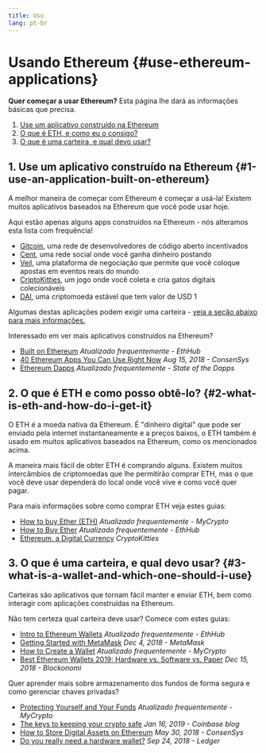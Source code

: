 ```yaml
---
title: Uso
lang: pt-br
---
```


# Usando Ethereum {#use-ethereum-applications}

<div class="featured">

**Quer começar a usar Ethereum?** Esta página lhe dará as informações básicas que precisa.

1. [Use um aplicativo construído na Ethereum](#1-use-an-application-built-on-ethereum)
2. [O que é ETH, e como eu o consigo?](#2-what-is-eth-and-how-do-i-get-it)
3. [O que é uma carteira, e qual devo usar?](#3-what-is-a-wallet-and-which-one-should-i-use)

</div>

## 1. Use um aplicativo construído na Ethereum {#1-use-an-application-built-on-ethereum}

A melhor maneira de começar com Ethereum é começar a usá-la! Existem muitos aplicativos baseados na Ethereum que você pode usar hoje.

Aqui estão apenas alguns apps construídos na Ethereum - nós alteramos esta lista com frequência!

- [Gitcoin](https://gitcoin.co), uma rede de desenvolvedores de código aberto incentivados
- [Cent](https://beta.cent.co), uma rede social onde você ganha dinheiro postando
- [Veil](https://app.veil.co), uma plataforma de negociação que permite que você coloque apostas em eventos reais do mundo
- [CriptoKitties](https://www.cryptokitties.co), um jogo onde você coleta e cria gatos digitais colecionáveis
- [DAI](https://makerdao.com/en/), uma criptomoeda estável que tem valor de USD 1

Algumas destas aplicações podem exigir uma carteira - [veja a seção abaixo para mais informações.](./#3-what-is-a-wallet-and-which-one-should-i-use)

Interessado em ver mais aplicativos construídos na Ethereum?

- [Built on Ethereum](https://docs.ethhub.io/built-on-ethereum/built-on-ethereum/) _Atualizado frequentemente - EthHub_
- [40 Ethereum Apps You Can Use Right Now](https://media.consensys.net/40-ethereum-apps-you-can-use-right-now-d643333769f7) _Aug 15, 2018 - ConsenSys_
- [Ethereum Dapps](https://www.stateofthedapps.com/rankings/platform/ethereum) _Atualizado frequentemente - State of the Dapps_

## 2. O que é ETH e como posso obtê-lo? {#2-what-is-eth-and-how-do-i-get-it}

O ETH é a moeda nativa da Ethereum. É "dinheiro digital" que pode ser enviado pela internet instantaneamente e a preços baixos, o ETH também é usado em muitos aplicativos baseados na Ethereum, como os mencionados acima.

A maneira mais fácil de obter ETH é comprando alguns. Existem muitos intercâmbios de criptomoedas que lhe permitirão comprar ETH, mas o que você deve usar dependerá do local onde você vive e como você quer pagar.

Para mais informações sobre como comprar ETH veja estes guias:

- [How to buy Ether (ETH)](https://support.mycrypto.com/how-to/getting-started/how-to-buy-ether-with-usd) _Atualizado frequentemente - MyCrypto_
- [How to Buy Ether](https://docs.ethhub.io/using-ethereum/how-to-buy-ether/) _Atualizado frequentemente - EthHub_
- [Ethereum, a Digital Currency](https://www.cryptokitties.co/faq#ethereum-a-digital-currency) _CryptoKitties_

## 3. O que é uma carteira, e qual devo usar? {#3-what-is-a-wallet-and-which-one-should-i-use}

Carteiras são aplicativos que tornam fácil manter e enviar ETH, bem como interagir com aplicações construídas na Ethereum.

Não tem certeza qual carteira deve usar? Comece com estes guias:

- [Intro to Ethereum Wallets](https://docs.ethhub.io/using-ethereum/wallets/intro-to-ethereum-wallets/) _Atualizado frequentemente - EthHub_
- [Getting Started with MetaMask](https://metamask.zendesk.com/hc/en-us/articles/360015489531-Getting-Started-With-MetaMask-Part-1-) _Dec 4, 2018 - MetaMask_
- [How to Create a Wallet](https://support.mycrypto.com/how-to/getting-started/how-to-create-a-wallet) _Atualizado frequentemente - MyCrypto_
- [Best Ethereum Wallets 2019: Hardware vs. Software vs. Paper](https://blockonomi.com/best-ethereum-wallets/) _Dec 15, 2018 - Blockonomi_

Quer aprender mais sobre armazenamento dos fundos de forma segura e como gerenciar chaves privadas?

- [Protecting Yourself and Your Funds](https://support.mycrypto.com/staying-safe/protecting-yourself-and-your-funds) _Atualizado frequentemente - MyCrypto_
- [The keys to keeping your crypto safe](https://blog.coinbase.com/the-keys-to-keeping-your-crypto-safe-96d497cce6cf) _Jan 16, 2019 - Coinbase blog_
- [How to Store Digital Assets on Ethereum](https://media.consensys.net/how-to-store-digital-assets-on-ethereum-a2bfdcf66bd0) _May 30, 2018 - ConsenSys_
- [Do you really need a hardware wallet?](https://medium.com/ledger-on-security-and-blockchain/ledger-101-part-1-do-you-really-need-a-hardware-wallet-7f5abbadd945) _Sep 24, 2018 - Ledger_

